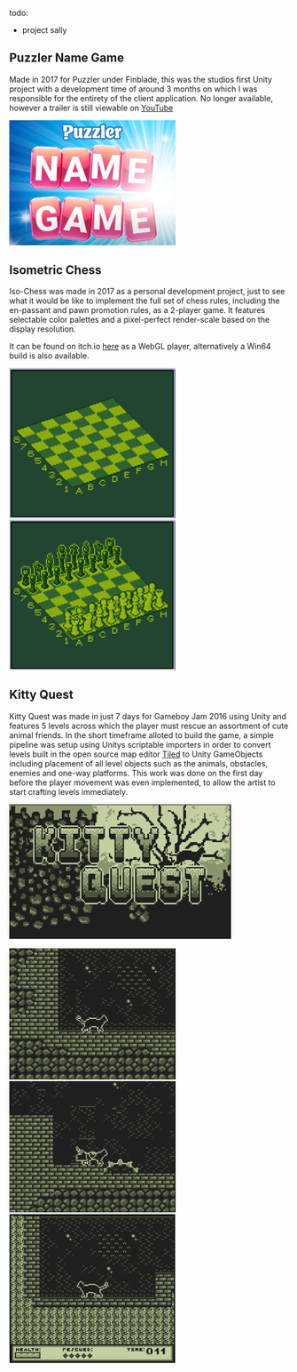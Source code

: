 
todo:
- project sally

## Puzzler Name Game

Made in 2017 for Puzzler under Finblade, this was the studios first Unity project with a development time of around 3 months on which I was responsible for the entirety of the client application. No longer available, however a trailer is still viewable on [YouTube](https://www.youtube.com/watch?v=f-LweWh4FoE) 

<img src="https://github.com/TheADrain/portfolio/blob/main/docs/unity/namegame.PNG" alt="Puzzler Name Game" width="300"/>

## Isometric Chess

Iso-Chess was made in 2017 as a personal development project, just to see what it would be like to implement the full set of chess rules, including the en-passant and pawn promotion rules, as a 2-player game. It features selectable color palettes and a pixel-perfect render-scale based on the display resolution.

It can be found on itch.io [here](https://theadrain.itch.io/retro-chess) as a WebGL player, alternatively a Win64 build is also available.

<img src="https://github.com/TheADrain/portfolio/blob/main/docs/unity/iso_chess_1.gif" alt="Chess 1" width="300"/> <img src="https://github.com/TheADrain/portfolio/blob/main/docs/unity/iso_chess_2.gif" alt="Chess 1" width="300"/>


## Kitty Quest

Kitty Quest was made in just 7 days for Gameboy Jam 2016 using Unity and features 5 levels across which the player must rescue an assortment of cute animal friends. In the short timeframe alloted to build the game, a simple pipeline was setup using Unitys scriptable importers in order to convert levels built in the open source map editor [Tiled](https://www.mapeditor.org/) to Unity GameObjects including placement of all level objects such as the animals, obstacles, enemies and one-way platforms. This work was done on the first day before the player movement was even implemented, to allow the artist to start crafting levels immediately. 

<img src="https://github.com/TheADrain/portfolio/blob/main/docs/unity/kq1.gif" alt="Kitty Quest 1" width="400"/>

<img src="https://github.com/TheADrain/portfolio/blob/main/docs/unity/kq2.gif" alt="Kitty Quest 1" width="300"/> <img src="https://github.com/TheADrain/portfolio/blob/main/docs/unity/kq3.gif" alt="Kitty Quest 1" width="300"/> <img src="https://github.com/TheADrain/portfolio/blob/main/docs/unity/kq4.gif" alt="Kitty Quest 1" width="300"/>


